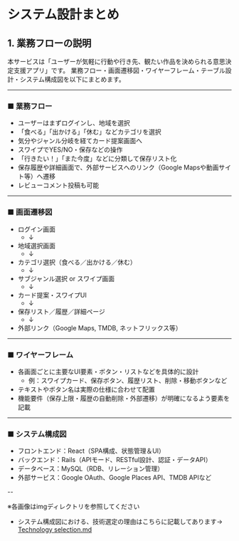 # システム設計まとめ

## 1. 業務フローの説明

本サービスは「ユーザーが気軽に行動や行き先、観たい作品を決められる意思決定支援アプリ」です。
業務フロー・画面遷移図・ワイヤーフレーム・テーブル設計・システム構成図を以下にまとめます。

---

### ■ 業務フロー

- ユーザーはまずログインし、地域を選択
- 「食べる」「出かける」「休む」などカテゴリを選択
- 気分やジャンル分岐を経てカード提案画面へ
- スワイプでYES/NO・保存などの操作
- 「行きたい！」「また今度」などに分類して保存リスト化
- 保存履歴や詳細画面で、外部サービスへのリンク（Google Mapsや動画サイト等）へ遷移
- レビューコメント投稿も可能

---

### ■ 画面遷移図

- ログイン画面
    - ↓
- 地域選択画面
    - ↓
- カテゴリ選択（食べる／出かける／休む）
    - ↓
- サブジャンル選択 or スワイプ画面
    - ↓
- カード提案・スワイプUI
    - ↓
- 保存リスト／履歴／詳細ページ
    - ↓
- 外部リンク（Google Maps, TMDB, ネットフリックス等）

---

### ■ ワイヤーフレーム

- 各画面ごとに主要なUI要素・ボタン・リストなどを具体的に設計
    - 例：スワイプカード、保存ボタン、履歴リスト、削除・移動ボタンなど
- テキストやボタン名は実際の仕様に合わせて配置
- 機能要件（保存上限・履歴の自動削除・外部遷移）が明確になるよう要素を記載

---

### ■ システム構成図

- フロントエンド：React（SPA構成、状態管理＆UI）
- バックエンド：Rails（APIモード、RESTful設計、認証・データAPI）
- データベース：MySQL（RDB、リレーション管理）
- 外部サービス：Google OAuth、Google Places API、TMDB APIなど

--

※各画像はimgディレクトリを参照してください

- システム構成図における、技術選定の理由はこちらに記載してあります→ [Technology selection.md](https://github.com/heart0018/OriginalProduct/blob/74913325607f598004e5189506f1706b7bfbe4b4/document/Technology%20selection.md)
